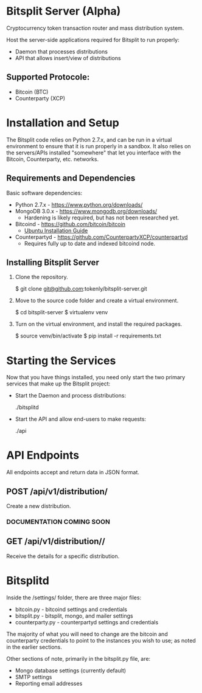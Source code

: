 # Bitsplit Server (Alpha)

Cryptocurrency token transaction router and mass distribution system.

Host the server-side applications required for Bitsplit to run properly:
* Daemon that processes distributions
* API that allows insert/view of distributions

## Supported Protocole:
* Bitcoin (BTC)
* Counterparty (XCP)


# Installation and Setup
The Bitsplit code relies on Python 2.7.x, and can be run in a virtual
environment to ensure that it is run properly in a sandbox.  It also
relies on the servers/APIs installed "somewhere" that let you interface
with the Bitcoin, Counterparty, etc. networks.

## Requirements and Dependencies
Basic software dependencies:

* Python 2.7.x - https://www.python.org/downloads/
* MongoDB 3.0.x - https://www.mongodb.org/downloads/
    * Hardening is likely required, but has not been researched yet.
* Bitcoind - https://github.com/bitcoin/bitcoin
    * [Ubuntu Installation Guide](http://virtuedev.com/bitcoin/guide-to-compile-install-bitcoind-on-ubuntu-12-04-using-virtualbox/)
* Counterpartyd - https://github.com/CounterpartyXCP/counterpartyd
    * Requires fully up to date and indexed bitcoind node.


## Installing Bitsplit Server
1. Clone the repository.

    $ git clone git@github.com:tokenly/bitsplit-server.git

2. Move to the source code folder and create a virtual environment.

    $ cd bitsplit-server
    $ virtualenv venv

3. Turn on the virtual environment, and install the required packages.

    $ source venv/bin/activate
    $ pip install -r requirements.txt

# Starting the Services
Now that you have things installed, you need only start the two primary
services that make up the Bitsplit project:

* Start the Daemon and process distributions:

    ./bitsplitd

* Start the API and allow end-users to make requests:

    ./api


# API Endpoints
All endpoints accept and return data in JSON format.

## POST /api/v1/distribution/
Create a new distribution.

### DOCUMENTATION COMING SOON

## GET /api/v1/distribution/<hash>/
Receive the details for a specific distribution.


# Bitsplitd

Inside the /settings/ folder, there are three major files:

- bitcoin.py - bitcoind settings and credentials
- bitsplit.py - bitsplit, mongo, and mailer settings
- counterparty.py - counterpartyd settings and credentials

The majority of what you will need to change are the bitcoin and
counterparty credentials to point to the instances you wish to use; as
noted in the earlier sections.

Other sections of note, primarily in the bitsplit.py file, are:

- Mongo database settings (currently default)
- SMTP settings
- Reporting email addresses
